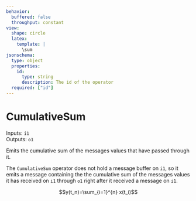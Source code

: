 ```yaml
---
behavior:
  buffered: false
  throughput: constant
view:
  shape: circle
  latex:
    template: |
      \sum
jsonschema:
  type: object
  properties:
    id:
      type: string
      description: The id of the operator
  required: ["id"]
---
```


# CumulativeSum

Inputs: `i1`  
Outputs: `o1`

Emits the cumulative sum of the messages values that have passed through it. 

The `CumulativeSum` operator does not hold a message buffer on `i1`, so it emits a message containing the the cumulative sum of the messages values it has received on `i1` through `o1` right after it received a message on `i1`.

$$y(t_n)=\sum_{i=1}^{n} x(t_i)$$